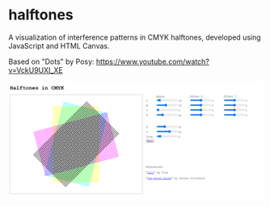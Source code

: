 # halftones
A visualization of interference patterns in CMYK halftones, developed using JavaScript and HTML Canvas.

Based on "Dots" by Posy: https://www.youtube.com/watch?v=VckU9UXI_XE

![screenshot](screenshot.png)